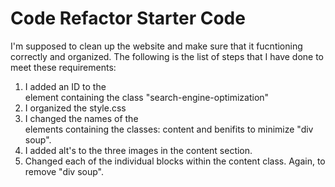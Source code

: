 # Code Refactor Starter Code
I'm supposed to clean up the website and make sure that it fucntioning correctly and organized.
The following is the list of steps that I have done to meet these requirements:
1. I added an ID to the <div> element containing the class "search-engine-optimization"
2. I organized the style.css
3. I changed the names of the <div> elements containing the classes: content and benifits to minimize "div soup".
4. I added alt's to the three images in the content section.
5. Changed each of the individual blocks within the content class. Again, to remove "div soup".


